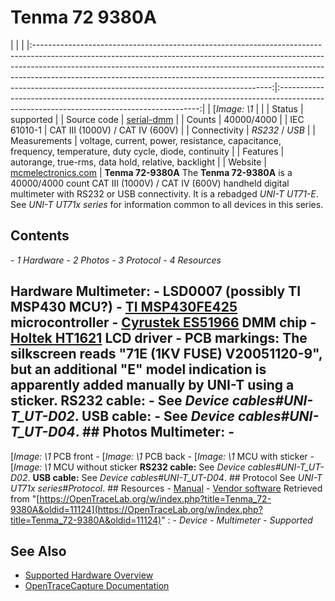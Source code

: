 # Tenma 72 9380A
| | | |:-----------------------------------------------------------------------------------------------------------------------------------------------------------------------------------------------------------------------------------------------------------------------------------------------------------------------------------------------------------------------------------:|:----------------------------------------------------------------------------------------------------------------------------------------:| | [*Image: \1* | | | Status | supported | | Source code | [serial-dmm](http://github.com/OpenTraceLab/?p=OpenTraceCapture.git;a=tree;f=src/hardware/serial-dmm) | | Counts | 40000/4000 | | IEC 61010-1 | CAT III (1000V) / CAT IV (600V) | | Connectivity | *RS232* / *USB* | | Measurements | voltage, current, power, resistance, capacitance, frequency, temperature, duty cycle, diode, continuity | | Features | autorange, true-rms, data hold, relative, backlight | | Website | [mcmelectronics.com](http://www.mcmelectronics.com/product/TENMA-72-9380A-/72-9380A) | **Tenma 72-9380A** The **Tenma 72-9380A** is a 40000/4000 count CAT III (1000V) / CAT IV (600V) handheld digital multimeter with RS232 or USB connectivity. It is a rebadged *UNI-T UT71-E*. See *UNI-T UT71x series* for information common to all devices in this series.
## Contents
\- *1 Hardware* \- *2 Photos* \- *3 Protocol* \- *4 Resources*
## Hardware **Multimeter**: \- LSD0007 (possibly TI MSP430 MCU?) \- [TI MSP430FE425](http://www.ti.com/product/msp430fe425) microcontroller \- [Cyrustek ES51966](http://www.cyrustek.com.tw/spec/ES51966A.pdf) DMM chip \- [Holtek HT1621](http://www.holtek.com/english/docum/consumer/1621.htm) LCD driver \- **PCB markings**: The silkscreen reads "71E (1KV FUSE) V20051120-9", but an additional "E" model indication is apparently added manually by UNI-T using a sticker. **RS232 cable:** \- See *Device cables#UNI-T_UT-D02*. **USB cable:** \- See *Device cables#UNI-T_UT-D04*. ## Photos **Multimeter**: \-
[*Image: \1*
PCB front
\-
[*Image: \1*
PCB back
\-
[*Image: \1*
MCU with sticker
\-
[*Image: \1*
MCU without sticker
**RS232 cable:** See *Device cables#UNI-T_UT-D02*. **USB cable:** See *Device cables#UNI-T_UT-D04*. ## Protocol See *UNI-T UT71x series#Protocol*. ## Resources \- [Manual](http://www.mcmelectronics.com/content/ProductData/Manuals/72-9380A.pdf) \- [Vendor software](http://www.mcmelectronics.com/content/ProductData/downloads/72-9380-Software.zip)
Retrieved from "[https://OpenTraceLab.org/w/index.php?title=Tenma_72-9380A&oldid=11124](https://OpenTraceLab.org/w/index.php?title=Tenma_72-9380A&oldid=11124)"
: \- *Device* \- *Multimeter* \- *Supported*
## See Also
- [Supported Hardware Overview](../supported-hardware.md)
- [OpenTraceCapture Documentation](../../opentracecapture/overview.md)
